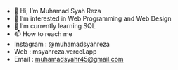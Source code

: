 - 👋 Hi, I’m Muhamad Syah Reza
- 👀 I’m interested in Web Programming and Web Design
- 🌱 I’m currently learning SQL
- 📫 How to reach me
-   Instagram : @muhamadsyahreza
-   Web       : msyahreza.vercel.app
-   Email     : muhamadsyahr45@gmail.com

<!---
msyahreza/msyahreza is a ✨ special ✨ repository because its `README.md` (this file) appears on your GitHub profile.
You can click the Preview link to take a look at your changes.
--->
